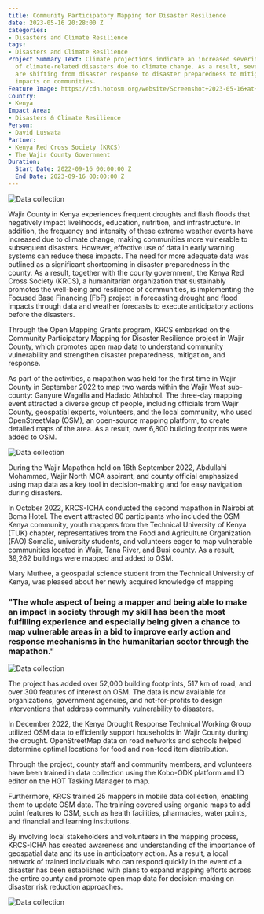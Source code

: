```yaml
---
title: Community Participatory Mapping for Disaster Resilience
date: 2023-05-16 20:28:00 Z
categories:
- Disasters and Climate Resilience
tags:
- Disasters and Climate Resilience
Project Summary Text: Climate projections indicate an increased severity and intensity
  of climate-related disasters due to climate change. As a result, several organizations
  are shifting from disaster response to disaster preparedness to mitigate disaster
  impacts on communities.
Feature Image: https://cdn.hotosm.org/website/Screenshot+2023-05-16+at+1.28.40+PM.png
Country:
- Kenya
Impact Area:
- Disasters & Climate Resilience
Person:
- David Luswata
Partner:
- Kenya Red Cross Society (KRCS)
- The Wajir County Government
Duration:
  Start Date: 2022-09-16 00:00:00 Z
  End Date: 2023-09-16 00:00:00 Z
---
```


![Data collection](https://cdn.hotosm.org/website/dsc_0793-4096x2734.jpg)

Wajir County in Kenya experiences frequent droughts and flash floods that negatively impact livelihoods, education, nutrition, and infrastructure. In addition, the frequency and intensity of these extreme weather events have increased due to climate change, making communities more vulnerable to subsequent disasters. However, effective use of data in early warning systems can reduce these impacts. The need for more adequate data was outlined as a significant shortcoming in disaster preparedness in the county. As a result, together with the county government, the Kenya Red Cross Society (KRCS), a humanitarian organization that sustainably promotes the well-being and resilience of communities, is implementing the Focused Base Financing (FbF) project in forecasting drought and flood impacts through data and weather forecasts to execute anticipatory actions before the disasters.

Through the Open Mapping Grants program, KRCS embarked on the Community Participatory Mapping for Disaster Resilience project in Wajir County, which promotes open map data to understand community vulnerability and strengthen disaster preparedness, mitigation, and response.

As part of the activities, a mapathon was held for the first time in Wajir County in September 2022 to map two wards within the Wajir West sub-county: Ganyure Wagalla and Hadado Athbohol. The three-day mapping event attracted a diverse group of people, including officials from Wajir County, geospatial experts, volunteers, and the local community, who used OpenStreetMap (OSM), an open-source mapping platform, to create detailed maps of the area. As a result, over 6,800 building footprints were added to OSM. 

![Data collection](https://cdn.hotosm.org/website/community-participatory-mapping-for-disaster-resilience-2.jpg)

During the Wajir Mapathon held on 16th September 2022, Abdullahi Mohammed, Wajir North MCA aspirant, and county official emphasized using map data as a key tool in decision-making and for easy navigation during disasters. 

In October 2022, KRCS-ICHA conducted the second mapathon in Nairobi at Boma Hotel. The event attracted 80 participants who included the OSM Kenya community, youth mappers from the Technical University of Kenya (TUK) chapter, representatives from the Food and Agriculture Organization (FAO) Somalia, university students, and volunteers eager to map vulnerable communities located in Wajir, Tana River, and Busi county. As a result, 39,262 buildings were mapped and added to OSM.  

Mary Muthee, a geospatial science student from the Technical University of Kenya, was pleased about her newly acquired knowledge of mapping 

<h3>"The whole aspect of being a mapper and being able to make an impact in society through my skill has been the most fulfilling experience and especially being given a chance to map vulnerable areas in a bid to improve early action and response mechanisms in the humanitarian sector through the mapathon." </h3>

![Data collection](https://cdn.hotosm.org/website/community-participatory-mapping-for-disaster-resilience-3.jpg)

The project has added over 52,000 building footprints, 517 km of road, and over 300 features of interest on OSM. The data is now available for organizations, government agencies, and not-for-profits to design interventions that address community vulnerability to disasters. 

In December 2022, the Kenya Drought Response Technical Working Group utilized OSM data to efficiently support households in Wajir County during the drought. OpenStreetMap data on road networks and schools helped determine optimal locations for food and non-food item distribution.

Through the project, county staff and community members, and volunteers have been trained in data collection using the Kobo-ODK platform and ID editor on the HOT Tasking Manager to map. 

Furthermore, KRCS trained 25 mappers in mobile data collection, enabling them to update OSM data. The training covered using organic maps to add point features to OSM, such as health facilities, pharmacies, water points, and financial and learning institutions. 

By involving local stakeholders and volunteers in the mapping process, KRCS-ICHA has created awareness and understanding of the importance of geospatial data and its use in anticipatory action. As a result, a local network of trained individuals who can respond quickly in the event of a disaster has been established with plans to expand mapping efforts across the entire county and promote open map data for decision-making on disaster risk reduction approaches. 

![Data collection](https://cdn.hotosm.org/website/community-participatory-mapping-for-disaster-resilience-4.jpg)
